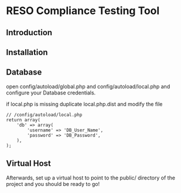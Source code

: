 RESO Compliance Testing Tool
============================


Introduction
------------

Installation
------------

Database
--------
open config/autoload/global.php and config/autoload/local.php and configure
your Database credentials.

if local.php is missing duplicate local.php.dist and modify the file

    // /config/autoload/local.php
    return array(
        'db' => array(
            'username' => 'DB_User_Name',
            'password' => 'DB_Password',
        ),
    );

Virtual Host
------------
Afterwards, set up a virtual host to point to the public/ directory of the
project and you should be ready to go!
